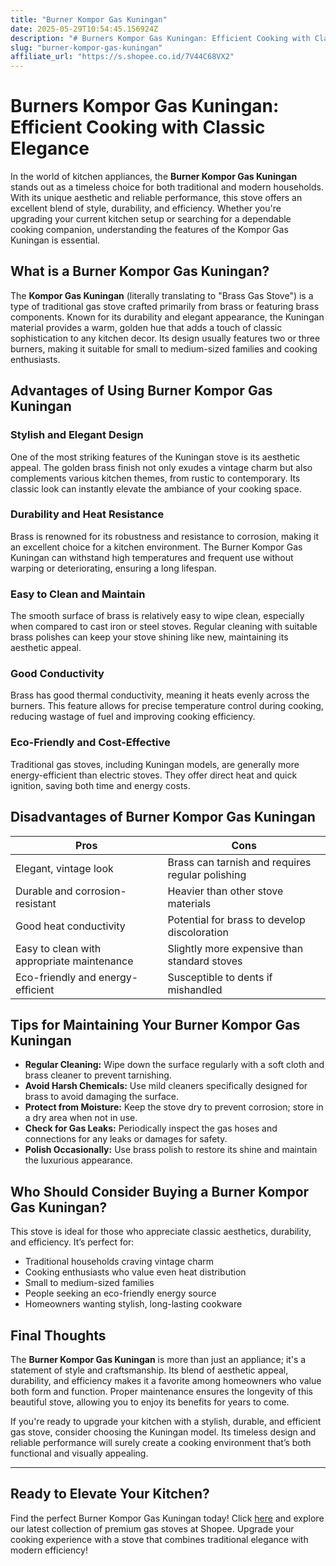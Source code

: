 ```yaml
---
title: "Burner Kompor Gas Kuningan"
date: 2025-05-29T10:54:45.156924Z
description: "# Burners Kompor Gas Kuningan: Efficient Cooking with Classic Elegance..."
slug: "burner-kompor-gas-kuningan"
affiliate_url: "https://s.shopee.co.id/7V44C68VX2"
---
```

# Burners Kompor Gas Kuningan: Efficient Cooking with Classic Elegance

In the world of kitchen appliances, the **Burner Kompor Gas Kuningan** stands out as a timeless choice for both traditional and modern households. With its unique aesthetic and reliable performance, this stove offers an excellent blend of style, durability, and efficiency. Whether you're upgrading your current kitchen setup or searching for a dependable cooking companion, understanding the features of the Kompor Gas Kuningan is essential.

## What is a Burner Kompor Gas Kuningan?

The **Kompor Gas Kuningan** (literally translating to "Brass Gas Stove") is a type of traditional gas stove crafted primarily from brass or featuring brass components. Known for its durability and elegant appearance, the Kuningan material provides a warm, golden hue that adds a touch of classic sophistication to any kitchen decor. Its design usually features two or three burners, making it suitable for small to medium-sized families and cooking enthusiasts.

## Advantages of Using Burner Kompor Gas Kuningan

### Stylish and Elegant Design

One of the most striking features of the Kuningan stove is its aesthetic appeal. The golden brass finish not only exudes a vintage charm but also complements various kitchen themes, from rustic to contemporary. Its classic look can instantly elevate the ambiance of your cooking space.

### Durability and Heat Resistance

Brass is renowned for its robustness and resistance to corrosion, making it an excellent choice for a kitchen environment. The Burner Kompor Gas Kuningan can withstand high temperatures and frequent use without warping or deteriorating, ensuring a long lifespan.

### Easy to Clean and Maintain

The smooth surface of brass is relatively easy to wipe clean, especially when compared to cast iron or steel stoves. Regular cleaning with suitable brass polishes can keep your stove shining like new, maintaining its aesthetic appeal.

### Good Conductivity

Brass has good thermal conductivity, meaning it heats evenly across the burners. This feature allows for precise temperature control during cooking, reducing wastage of fuel and improving cooking efficiency.

### Eco-Friendly and Cost-Effective

Traditional gas stoves, including Kuningan models, are generally more energy-efficient than electric stoves. They offer direct heat and quick ignition, saving both time and energy costs.

## Disadvantages of Burner Kompor Gas Kuningan

| Pros                                              | Cons                                               |
|---------------------------------------------------|----------------------------------------------------|
| Elegant, vintage look                            | Brass can tarnish and requires regular polishing |
| Durable and corrosion-resistant                  | Heavier than other stove materials               |
| Good heat conductivity                           | Potential for brass to develop discoloration    |
| Easy to clean with appropriate maintenance       | Slightly more expensive than standard stoves    |
| Eco-friendly and energy-efficient                | Susceptible to dents if mishandled              |

## Tips for Maintaining Your Burner Kompor Gas Kuningan

- **Regular Cleaning:** Wipe down the surface regularly with a soft cloth and brass cleaner to prevent tarnishing.
- **Avoid Harsh Chemicals:** Use mild cleaners specifically designed for brass to avoid damaging the surface.
- **Protect from Moisture:** Keep the stove dry to prevent corrosion; store in a dry area when not in use.
- **Check for Gas Leaks:** Periodically inspect the gas hoses and connections for any leaks or damages for safety.
- **Polish Occasionally:** Use brass polish to restore its shine and maintain the luxurious appearance.

## Who Should Consider Buying a Burner Kompor Gas Kuningan?

This stove is ideal for those who appreciate classic aesthetics, durability, and efficiency. It’s perfect for:

- Traditional households craving vintage charm
- Cooking enthusiasts who value even heat distribution
- Small to medium-sized families
- People seeking an eco-friendly energy source
- Homeowners wanting stylish, long-lasting cookware

## Final Thoughts

The **Burner Kompor Gas Kuningan** is more than just an appliance; it's a statement of style and craftsmanship. Its blend of aesthetic appeal, durability, and efficiency makes it a favorite among homeowners who value both form and function. Proper maintenance ensures the longevity of this beautiful stove, allowing you to enjoy its benefits for years to come.

If you're ready to upgrade your kitchen with a stylish, durable, and efficient gas stove, consider choosing the Kuningan model. Its timeless design and reliable performance will surely create a cooking environment that’s both functional and visually appealing.

---

## Ready to Elevate Your Kitchen? 

Find the perfect Burner Kompor Gas Kuningan today! Click [here](https://s.shopee.co.id/7V44C68VX2) and explore our latest collection of premium gas stoves at Shopee. Upgrade your cooking experience with a stove that combines traditional elegance with modern efficiency!